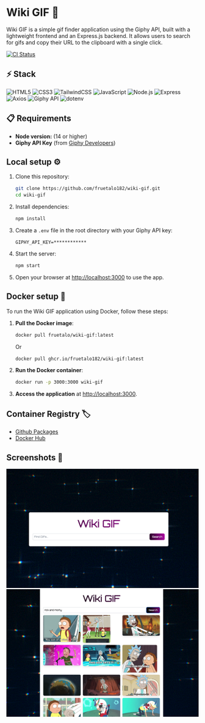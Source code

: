 # Wiki GIF 👾
Wiki GIF is a simple gif finder application using the Giphy API, built with a lightweight frontend and an Express.js backend. It allows users to search for gifs and copy their URL to the clipboard with a single click. 

[![CI Status](https://img.shields.io/github/actions/workflow/status/fruetalo182/wiki-gif/ci.yaml?branch=main&label=CI%20Status)](https://github.com/fruetalo182/wiki-gif/actions/workflows/ci.yaml)

## ⚡️ Stack
![HTML5](https://img.shields.io/badge/HTML5-E34F26?style=flat&logo=html5&logoColor=white)
![CSS3](https://img.shields.io/badge/CSS3-1572B6?style=flat&logo=css3&logoColor=white)
![TailwindCSS](https://img.shields.io/badge/TailwindCSS-06B6D4?style=flat&logo=tailwindcss&logoColor=white)
![JavaScript](https://img.shields.io/badge/JavaScript-F7DF1E?style=flat&logo=javascript&logoColor=black)
![Node.js](https://img.shields.io/badge/Node.js-8CC84B?style=flat&logo=nodedotjs&logoColor=white)
![Express](https://img.shields.io/badge/Express.js-404D59?style=flat&logo=express&logoColor=white)
![Axios](https://img.shields.io/badge/Axios-5A29E4?style=flat&logo=axios&logoColor=white)
![Giphy API](https://img.shields.io/badge/Giphy%20API-ff69b4?style=flat&logo=giphy&logoColor=white)
![dotenv](https://img.shields.io/badge/dotenv-11B48D?style=flat&logo=dotenv&logoColor=white)

## 📋 Requirements

- **Node version:** (14 or higher)
- **Giphy API Key** (from [Giphy Developers](https://developers.giphy.com/))


## Local setup ⚙️

1. Clone this repository:
    ```bash
    git clone https://github.com/fruetalo182/wiki-gif.git
    cd wiki-gif
    ```
2. Install dependencies:
    ```bash
    npm install
    ```
3. Create a `.env` file in the root directory with your Giphy API key:
    ```plaintext
    GIPHY_API_KEY=************
    ```
4. Start the server:
    ```bash
    npm start
    ```
5. Open your browser at [http://localhost:3000](http://localhost:3000) to use the app.

## Docker setup 🐳

To run the Wiki GIF application using Docker, follow these steps:

1. **Pull the Docker image**:

    ```bash
    docker pull fruetalo/wiki-gif:latest
    ```
    Or
    ```bash
    docker pull ghcr.io/fruetalo182/wiki-gif:latest
    ```

2. **Run the Docker container**:

    ```bash
    docker run -p 3000:3000 wiki-gif
    ```

3. **Access the application** at [http://localhost:3000](http://localhost:3000).

## Container Registry 🏷️
- [Github Packages](https://github.com/users/fruetalo182/packages/container/package/wiki-gif)
- [Docker Hub](https://hub.docker.com/r/fruetalo/wiki-gif)

## Screenshots 📸
![Search](media/search.png)
![Result](media/result.png)

